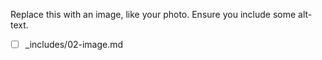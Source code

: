 Replace this with an image, like your photo. Ensure you include some alt-text.
- [ ] _includes/02-image.md
